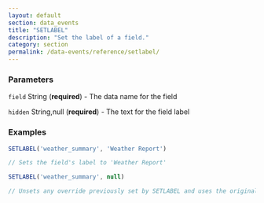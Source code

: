 ```yaml
---
layout: default
section: data_events
title: "SETLABEL"
description: "Set the label of a field."
category: section
permalink: /data-events/reference/setlabel/
---
```


### Parameters

`field` String (__required__) - The data name for the field

`hidden` String,null (__required__) - The text for the field label

### Examples

```js
SETLABEL('weather_summary', 'Weather Report')

// Sets the field's label to 'Weather Report'
```


```js
SETLABEL('weather_summary', null)

// Unsets any override previously set by SETLABEL and uses the original setting from the form schema
```